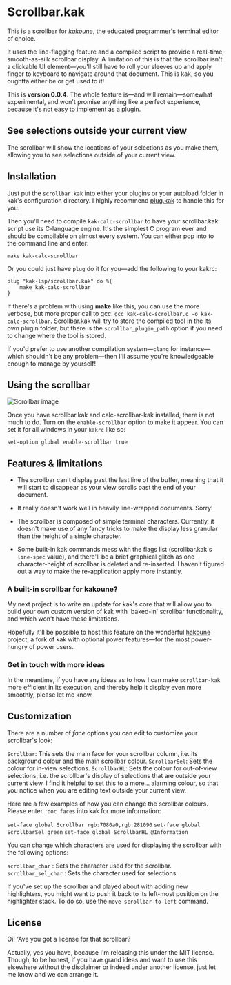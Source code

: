 # Scrollbar.kak

This is a scrollbar for [*kakoune*](https://github.com/mawww/kakoune), the educated programmer's terminal editor of choice.

It uses the line-flagging feature and a compiled script to provide a real-time, smooth-as-silk scrollbar display. A limitation of this is that the scrollbar isn't a clickable UI element—you'll still have to roll your sleeves up and apply finger to keyboard to navigate around that document. This is kak, so you oughtta either be or get used to it!

This is **version 0.0.4**. The whole feature is—and will remain—somewhat experimental, and won't promise anything like a perfect experience, because it's not easy to implement as a plugin.

## See selections outside your current view

The scrollbar will show the locations of your selections as you make them, allowing you to see selections outside of your current view.

## Installation

Just put the `scrollbar.kak` into either your plugins or your autoload folder in kak's configuration directory. I highly recommend [plug.kak](https://github.com/andreyorst/plug.kak) to handle this for you.

Then you'll need to compile `kak-calc-scrollbar` to have your scrollbar.kak script use its C-language engine.
It's the simplest C program ever and should be compilable on almost every system. You can either pop into to the command line and enter:

```
make kak-calc-scrollbar
```

Or you could just have `plug` do it for you—add the following to your kakrc:

```
plug "kak-lsp/scrollbar.kak" do %{
    make kak-calc-scrollbar
}
```

If there's a problem with using **make** like this, you can use the more verbose, but more proper call to gcc: `gcc kak-calc-scrollbar.c -o kak-calc-scrollbar`. Scrollbar.kak will try to store the compiled tool in the its own plugin folder, but there is the `scrollbar_plugin_path` option if you need to change where the tool is stored.

If you'd prefer to use another compilation system—`clang` for instance—which shouldn't be any problem—then I'll assume you're knowledgeable enough to manage by yourself!

## Using the scrollbar

![Scrollbar image](https://i.ibb.co/kSsjsVj/scrollbar.png)

Once you have scrollbar.kak and calc-scrollbar-kak installed, there is not much to do. Turn on the `enable-scrollbar` option to make it appear. You can set it for all windows in your `kakrc` like so:

`set-option global enable-scrollbar true`

## Features & limitations

* The scrollbar can't display past the last line of the buffer, meaning that it will start to disappear as your view scrolls past the end of your document.

* It really doesn't work well in heavily line-wrapped documents. Sorry! 

* The scrollbar is composed of simple terminal characters. Currently, it doesn't make use of any fancy tricks to make the display less granular than the height of a single character. 

* Some built-in kak commands mess with the flags list (scrollbar.kak's `line-spec` value), and there'll be a brief graphical glitch as one character-height of scrollbar is deleted and re-inserted. I haven't figured out a way to make the re-application apply more instantly.

### A built-in scrollbar for kakoune?

My next project is to write an update for kak's core that will allow you to build your own custom version of kak with 'baked-in' scrollbar functionality, and which won't have these limitations.

Hopefully it'll be possible to host this feature on the wonderful [hakoune](https://github.com/Delapouite/hakoune) project, a fork of kak with optional power features—for the most power-hungry of power users.

### Get in touch with more ideas

In the meantime, if you have any ideas as to how I can make `scrollbar-kak` more efficient in its execution, and thereby help it display even more smoothly, please let me know.

## Customization

There are a number of *face* options you can edit to customize your scrollbar's look:

`Scrollbar`: This sets the main face for your scrollbar column, i.e. its background colour and the main scrollbar colour.
`ScrollbarSel`: Sets the colour for in-view selections.
`ScrollbarHL`: Sets the colour for out-of-view selections, i.e. the scrollbar's display of selections that are outside your current view. I find it helpful to set this to a more... alarming colour, so that you notice when you are editing text outside your current view.

Here are a few examples of how you can change the scrollbar colours. Please enter `:doc faces` into kak for more information:

`set-face global Scrollbar rgb:7080a0,rgb:281090`
`set-face global ScrollbarSel green`
`set-face global ScrollbarHL @Information`

You can change which characters are used for displaying the scrollbar with the following options:

`scrollbar_char` : Sets the character used for the scrollbar.
`scrollbar_sel_char` : Sets the character used for selections.

If you've set up the scrollbar and played about with adding new highlighters, you might want to push it back to its left-most position on the highlighter stack. To do so, use the `move-scrollbar-to-left` command.

## License

Oi! 'Ave you got a license for that scrollbar?

Actually, yes you have, because I'm releasing this under the MIT license. Though, to be honest, if you have grand ideas and want to use this elsewhere without the disclaimer or indeed under another license, just let me know and we can arrange it.
